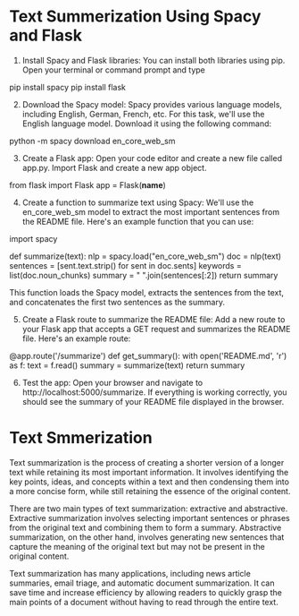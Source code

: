 # Text Summerization Using Spacy and Flask

1. Install Spacy and Flask libraries: You can install both libraries using pip. Open your terminal or command prompt and type

pip install spacy
pip install flask

2. Download the Spacy model: Spacy provides various language models, including English, German, French, etc. For this task, we'll use the English language model. Download it using the following command:

python -m spacy download en_core_web_sm


3. Create a Flask app: Open your code editor and create a new file called app.py. Import Flask and create a new app object.

from flask import Flask
app = Flask(__name__)


4. Create a function to summarize text using Spacy: We'll use the en_core_web_sm model to extract the most important sentences from the README file. Here's an example function that you can use:

import spacy

def summarize(text):
    nlp = spacy.load("en_core_web_sm")
    doc = nlp(text)
    sentences = [sent.text.strip() for sent in doc.sents]
    keywords = list(doc.noun_chunks)
    summary = " ".join(sentences[:2])
    return summary

This function loads the Spacy model, extracts the sentences from the text, and concatenates the first two sentences as the summary.

5. Create a Flask route to summarize the README file: Add a new route to your Flask app that accepts a GET request and summarizes the README file. Here's an example route:

@app.route('/summarize')
def get_summary():
    with open('README.md', 'r') as f:
        text = f.read()
    summary = summarize(text)
    return summary

6. Test the app: Open your browser and navigate to http://localhost:5000/summarize. If everything is working correctly, you should see the summary of your README file displayed in the browser.


# Text Smmerization 
Text summarization is the process of creating a shorter version of a longer text while retaining its most important information. It involves identifying the key points, ideas, and concepts within a text and then condensing them into a more concise form, while still retaining the essence of the original content.

There are two main types of text summarization: extractive and abstractive. Extractive summarization involves selecting important sentences or phrases from the original text and combining them to form a summary. Abstractive summarization, on the other hand, involves generating new sentences that capture the meaning of the original text but may not be present in the original content.

Text summarization has many applications, including news article summaries, email triage, and automatic document summarization. It can save time and increase efficiency by allowing readers to quickly grasp the main points of a document without having to read through the entire text.


